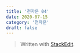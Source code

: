 ```yaml
---
title: '천자문 04'
date: 2020-07-15
category: '천자문'
draft: false
---
```



> Written with [StackEdit](https://stackedit.io/).
<!--stackedit_data:
eyJoaXN0b3J5IjpbLTE4OTg1ODQ0MDNdfQ==
-->